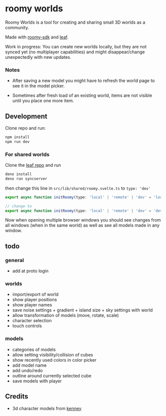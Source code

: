 # roomy worlds

Roomy Worlds is a tool for creating and sharing small 3D worlds as a community.

Made with [roomy-sdk](https://github.com/muni-town/roomy-sdk) and [leaf](https://github.com/muni-town/leaf).

Work in progress: You can create new worlds locally, but they are not synced yet (no multiplayer capabilities) 
and might disappear/change unexpectedly with new updates.


### Notes

- After saving a new model you might have to refresh the world page to see it in the model picker.

- Sometimes after fresh load of an existing world, items are not visible until you place one more item.

## Development

Clone repo and run:

```bash
npm install
npm run dev
```

### For shared worlds

Clone the [leaf repo](https://github.com/muni-town/leaf) and run

```bash
deno install
deno run syncserver
```

then change this line in `src/lib/shared/roomy.svelte.ts` to `type: 'dev'`

```ts
export async function initRoomy(type: 'local' | 'remote' | 'dev' = 'local') {

// change to
export async function initRoomy(type: 'local' | 'remote' | 'dev' = 'dev') {
```

Now when opening multiple browser windows you should see changes from all windows (when in the same world) 
as well as see all models made in any window.

## todo

### general

- add at proto login

### worlds

- import/export of world
- show player positions
- show player names
- save noise settings + gradient + island size + sky settings with world
- allow transformation of models (move, rotate, scale)
- character selection
- touch controls

### models 

- categories of models
- allow setting visibility/collision of cubes
- show recently used colors in color picker
- add model name
- add undo/redo
- outline around currently selected cube
- save models with player

## Credits

- 3d character models from [kenney](https://kenney.nl/assets/mini-characters-1)